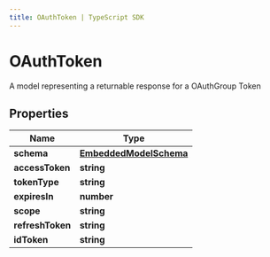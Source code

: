```yaml
---
title: OAuthToken | TypeScript SDK
---
```



# OAuthToken

A model representing a returnable response for a OAuthGroup Token

## Properties

Name | Type
------------ | -------------
**schema** | [**EmbeddedModelSchema**](EmbeddedModelSchema)
**accessToken** | **string**
**tokenType** | **string**
**expiresIn** | **number**
**scope** | **string**
**refreshToken** | **string**
**idToken** | **string**


